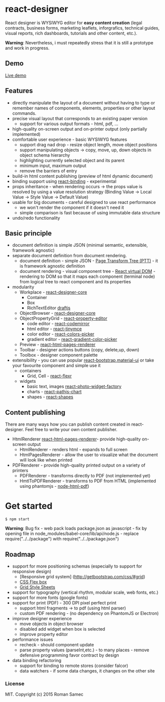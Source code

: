 # react-designer

React designer is WYSIWYG editor for **easy content creation** (legal contracts, business forms, marketing leaflets, inforgrafics, technical guides, visual reports, rich dashboards, tutorials and other content, etc.).

**Warning**: Nevertheless, i must repeatedly stress that it is still a prototype and work in progress.


## Demo

[Live demo](http://rsamec.github.io/react-designer/)


## Features

+   directly manipulate the layout of a document without having to type or remember names of components, elements, properties or other layout commands.
+   precise visual layout that corresponds to an existing paper version
    +   support for various output formats - html, pdf, ...
+   high-quality on-screen output and on-printer output (only partially implemented)
+   comfortable user experience - basic WYSIWYG features
    +   support drag nad drop - resize object length, move object positions
    +   support manipulating objects -> copy, move, up, down objects in object schema hierarchy
    +   highlighting currently selected object and its parent
	+   minimum input, maximum output
	+	remove the barriers of entry
+   build-in html content publishing (preview of html dynamic document)
+   binding support using [react-binding](https://github.com/rsamec/react-binding) - experimental
+   props inheritance - when rendering occurs -> the props value is resolved by using a value resolution strategy (Binding Value -> Local Value -> Style Value -> Default Value)
+   usable for big documents - careful designed to use react performance
    +   we won't render the component if it doesn't need it
    +   simple comparison is fast because of using immutable data structure
+   undo/redo functionality

## Basic principle

+ document definition is simple JSON (minimal semantic, extensible, framework agnostic)
+ separate document definition from document rendering.
    +   document definition - simple JSON - [Page Transform Tree (PTT)](https://github.com/rsamec/ptt) - it is framework agnostic definition
    +   document rendering  - visual component tree - [React virtual DOM](http://facebook.github.io/react) - rendering to DOM so that it maps each component (terminal node) from logical tree to react component and its properties
+ modularity 
  + Workplace - [react-designer-core](https://github.com/rsamec/react-designer-core)
    + Container
    + Box
    + RichTextEditor [draftjs](https://github.com/facebook/draft-js)
  + ObjectBrowser - [react-designer-core](https://github.com/rsamec/react-designer-core)
  + ObjectPropertyGrid - [react-property-editor](https://github.com/rsamec/react-property-editor)
    + code editor - [react-codemirror](https://github.com/JedWatson/react-codemirror)
    + html editor - [react-tinymce](https://github.com/instructure-react/react-tinymce)
    + color editor - [react-colors-picker](https://github.com/react-component/react-colors-picker)
    + gradient editor - [react-gradient-color-picker](https://github.com/javidhsueh/react-gradient-color-picker)
  + Preview - [react-html-pages-renderer](https://github.com/rsamec/react-html-pages-renderer)
  + Toolbar - designer actions buttons (copy, delete,up, down)
  + Toolbox - designer component palette
+ extensibility - you can use popular [react-bootstrap](https://github.com/react-bootstrap/react-bootstrap),[material-ui](https://github.com/callemall/material-ui) or take your favourite component and simple use it
  + containers
    + Grid, Cell - [react-flexr](https://github.com/kodyl/react-flexr)
  + widgets
    + basic text, images [react-photo-widget-factory](https://github.com/rsamec/react-photo-widget-factory)
    + charts - [react-pathjs-chart](https://github.com/rsamec/react-pathjs-chart)
    + shapes - [react-shapes](https://github.com/rsamec/react-shapes)
    
    
## Content publishing 
 
There are many ways how you can publish content created in react-designer. Feel free to write your own content publisher.

+   HtmlRenderer [react-html-pages-renderer](https://github.com/rsamec/react-html-pages-renderer)- provide high-quality on-screen output
    +   HtmlRenderer - renders html - expands to full screen
    +   HtmlPagesRenderer - allow the user to visualize what the document will look like when printed
+   PDFRenderer - provide high-quality printed output on a variety of printers
    +   PDFRenderer - transforms directly to PDF (not implemented yet)
    +   HmtlToPDFRenderer - transforms to PDF from HTML (implemented using phantomjs - [node-html-pdf](https://github.com/marcbachmann/node-html-pdf))

# Get started

```
$ npm start
```
__Warning__: Bug fix - web pack loads package.json as javascript - fix by opening file in node_modules/babel-core/lib/api/node.js - replace require("../../package") with require("../../package.json") 
## Roadmap

+   support for more positioning schemas (especially to support for responsive design)
	+	[Responsive grid system] (http://getbootstrap.com/css/#grid)
	+	[CSS Flex box](https://developer.mozilla.org/en-US/docs/Web/CSS/CSS_Flexible_Box_Layout/Using_CSS_flexible_boxes)
	+	[Grid Style Sheets](http://gridstylesheets.org/)
+   support for typography (vertical rhythm, modular scale, web fonts, etc.)
+   support for more fonts (google fonts)
+   support for print (PDF) - 300 DPI pixel perfect print
	+	support html fragments -> to pdf (using html parser)
	+	custom PDF rendering - (no dependency on PhantomJS or Electron)
+   improve designer experience
    +   move objects in object browser
    +   disabled add widget when box is selected
    +   improve property editor
+   performance issues
    +   recheck - should component update
    +   parse property values (parseInt,etc.) - to many places - remove defensive programming favor contract by design
+   data binding refactoring    
    +   support for binding to remote stores (consider falcor)
    +   data watchers - if some data changes, it changes on the other site

### License

MIT. Copyright (c) 2015 Roman Samec

